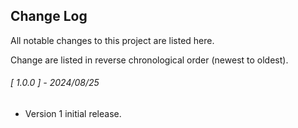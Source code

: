 ## Change Log

All notable changes to this project are listed here.  

Change are listed in reverse chronological order (newest to oldest).  

<span class="changelog">

###### [ 1.0.0 ] - 2024/08/25

  * Version 1 initial release.

</span>